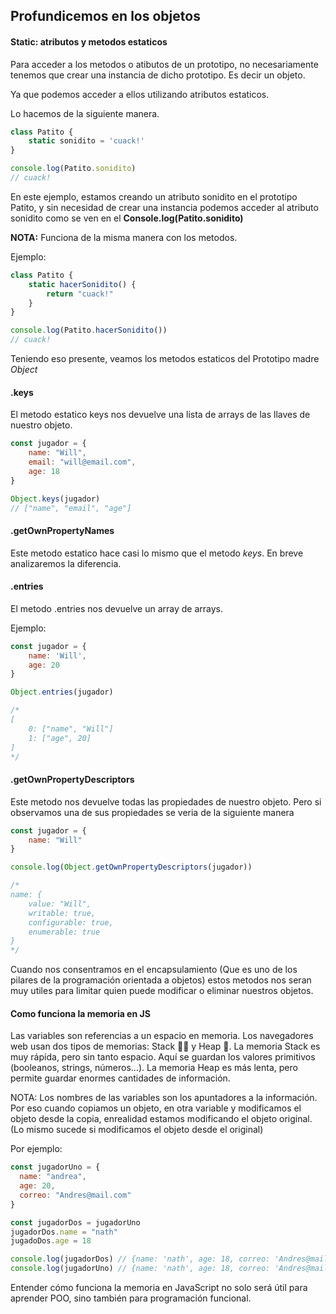 ## Profundicemos en los objetos

#### Static: atributos y metodos estaticos

Para acceder a los metodos o atibutos de un prototipo, no necesariamente tenemos que crear una instancia de dicho prototipo. Es decir un objeto. 

Ya que podemos acceder a ellos utilizando atributos estaticos.

Lo hacemos de la siguiente manera.

```javascript
class Patito {
	static sonidito = 'cuack!'
}

console.log(Patito.sonidito)
// cuack!
```

En este ejemplo, estamos creando un atributo sonidito en el prototipo Patito, y sin necesidad de crear una instancia podemos acceder al atributo sonidito como se ven en el **Console.log(Patito.sonidito)** 

**NOTA:** Funciona de la misma manera con los metodos.
  
 Ejemplo: 
 
```javascript
class Patito {
	static hacerSonidito() {
		return "cuack!"
	}
}

console.log(Patito.hacerSonidito())
// cuack!
```
Teniendo eso presente, veamos los metodos estaticos del Prototipo madre *Object*

#### .keys
El metodo estatico keys nos devuelve una lista de arrays de las llaves de nuestro objeto.

```javascript
const jugador = {
	name: "Will",
	email: "will@email.com",
	age: 18
}

Object.keys(jugador)
// ["name", "email", "age"]
```
#### .getOwnPropertyNames

Este metodo estatico hace casi lo mismo que el metodo *keys*.
En breve analizaremos la diferencia.

#### .entries

El metodo .entries nos devuelve un array de arrays.

Ejemplo: 

```javascript
const jugador = {
	name: 'Will',
	age: 20
}

Object.entries(jugador)

/* 
[
	0: ["name", "Will"]
	1: ["age", 20]
]
*/
```

#### .getOwnPropertyDescriptors

Este metodo nos devuelve todas las propiedades de nuestro objeto. Pero si observamos una de sus propiedades se veria de la siguiente manera

```javascript
const jugador = {
	name: "Will"
}

console.log(Object.getOwnPropertyDescriptors(jugador))

/*
name: {
	value: "Will",
	writable: true,
	configurable: true,
	enumerable: true
} 
*/
```
Cuando nos consentramos en el encapsulamiento (Que es uno de los pilares de la programación orientada a objetos) estos metodos nos seran muy utiles para limitar quien puede modificar o eliminar nuestros objetos.

#### Como funciona la memoria en JS

Las variables son referencias a un espacio en memoria.
Los navegadores web usan dos tipos de memorias: Stack 🏃‍♂️ y Heap 🐢.
La memoria Stack es muy rápida, pero sin tanto espacio. Aquí se guardan los valores primitivos (booleanos, strings, números…).
La memoria Heap es más lenta, pero permite guardar enormes cantidades de información.

NOTA: Los nombres de las variables son los apuntadores a la información.
Por eso cuando copiamos un objeto, en otra variable y modificamos el objeto desde la copia, enrealidad estamos modificando el objeto original. (Lo mismo sucede si modificamos el objeto desde el original)

Por ejemplo: 

```javascript
const jugadorUno = {
  name: "andrea",
  age: 20,
  correo: "Andres@mail.com" 
}

const jugadorDos = jugadorUno
jugadorDos.name = "nath"
jugadoDos.age = 18

console.log(jugadorDos) // {name: 'nath', age: 18, correo: 'Andres@mail.com
console.log(jugadorUno) // {name: 'nath', age: 18, correo: 'Andres@mail.com'}
```

Entender cómo funciona la memoria en JavaScript no solo será útil para aprender POO, sino también para programación funcional.
